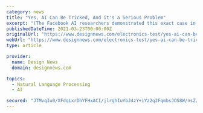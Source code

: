 ```yaml
---
category: news
title: "Yes, AI Can Be Tricked, And it's a Serious Problem"
excerpt: "(The Facebook AI researchers demonstrated this exact case in a 2017 ... human pose estimation (recognizing humans in a given space), and machine translation (translating language from one machine to another). A typical adversarial example is created ..."
publishedDateTime: 2021-03-23T00:00:00Z
originalUrl: "https://www.designnews.com/electronics-test/yes-ai-can-be-tricked-and-its-serious-problem"
webUrl: "https://www.designnews.com/electronics-test/yes-ai-can-be-tricked-and-its-serious-problem"
type: article

provider:
  name: Design News
  domain: designnews.com

topics:
  - Natural Language Processing
  - AI

secured: "JTMvqIu0/XFdqLxrDhYFHxACI/jlrghIuYbJ4zY+iYz2q2FqmbsJOS8W/nsZ/iqRnuD0gddBO7t/fIs6hprOAIP0z9onUkHHLqstAy2jV3Y/BxGi+T1x+A4jsJvyZjcN7iHNA/tslyBW/UUsVldj7wLVWIkOqmO25mNw7QRbbD1OsrHK11cQqSYj1Ca0dljFwPdqCWWf9lvCW67Qt0fQwV7vV0yHz+DYtXU3fSToBD01h/TpqCrRMUEs/WklsCWMNNdL+6srQ3CUSPcpz9zm6iQFYi+DkN4ePZ3FQCab8XoJIoIaZrZu0sH0ov7fUxlaUf8eGMVrmlB6N0M3KqDyWIbYZ+GqaFmlxnZPrYG67nQ=;WSwzOCbTaMISWuZ5LU16NA=="
---
```


